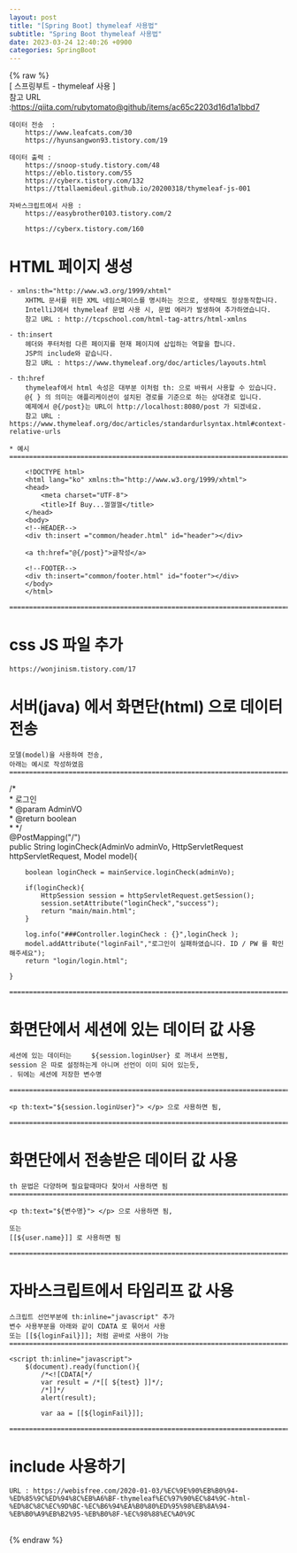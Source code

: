 ```yaml
---  
layout: post  
title: "[Spring Boot] thymeleaf 사용법"  
subtitle: "Spring Boot thymeleaf 사용법"  
date: 2023-03-24 12:40:26 +0900  
categories: SpringBoot  
---  
```

{% raw %}  
[ 스프링부트 - thymeleaf 사용 ]  
	참고 URL :https://qiita.com/rubytomato@github/items/ac65c2203d16d1a1bbd7  
  
	데이터 전송  :  
		https://www.leafcats.com/30  
		https://hyunsangwon93.tistory.com/19  
  
	데이터 출력 :  
		https://snoop-study.tistory.com/48  
		https://eblo.tistory.com/55  
		https://cyberx.tistory.com/132  
		https://ttallaemideul.github.io/20200318/thymeleaf-js-001  
  
	자바스크립트에서 사용 :  
		https://easybrother0103.tistory.com/2  
  
		https://cyberx.tistory.com/160  
  
# HTML 페이지 생성  
  
	- xmlns:th="http://www.w3.org/1999/xhtml"  
		XHTML 문서를 위한 XML 네임스페이스를 명시하는 것으로, 생략해도 정상동작합니다.  
		IntelliJ에서 thymeleaf 문법 사용 시, 문법 에러가 발생하여 추가하였습니다.  
		참고 URL : http://tcpschool.com/html-tag-attrs/html-xmlns  
  
	- th:insert  
		헤더와 푸터처럼 다른 페이지를 현재 페이지에 삽입하는 역할을 합니다.  
		JSP의 include와 같습니다.  
		참고 URL : https://www.thymeleaf.org/doc/articles/layouts.html  
  
	- th:href  
		thymeleaf에서 html 속성은 대부분 이처럼 th: 으로 바꿔서 사용할 수 있습니다.  
		@{ } 의 의미는 애플리케이션이 설치된 경로를 기준으로 하는 상대경로 입니다.  
		예제에서 @{/post}는 URL이 http://localhost:8080/post 가 되겠네요.  
		참고 URL : https://www.thymeleaf.org/doc/articles/standardurlsyntax.html#context-relative-urls  
  
	* 예시  
	=================================================================================================================  
  
		<!DOCTYPE html>  
		<html lang="ko" xmlns:th="http://www.w3.org/1999/xhtml">  
		<head>  
			<meta charset="UTF-8">  
			<title>If Buy...껄껄껄</title>  
		</head>  
		<body>  
		<!--HEADER-->  
		<div th:insert ="common/header.html" id="header"></div>  
  
		<a th:href="@{/post}">글작성</a>  
  
		<!--FOOTER-->  
		<div th:insert="common/footer.html" id="footer"></div>  
		</body>  
		</html>  
  
	=================================================================================================================  
  
# css JS 파일 추가  
  
	https://wonjinism.tistory.com/17  
  
# 서버(java) 에서 화면단(html) 으로 데이터 전송  
  
	모델(model)을 사용하여 전송,  
	아래는 예시로 작성하였음  
	=====================================================================================================================================================  
  
   /*  
     * 로그인  
     * @param AdminVO  
     * @return boolean  
     * */  
    @PostMapping("/")  
    public String loginCheck(AdminVo adminVo, HttpServletRequest httpServletRequest, Model model){  
  
        boolean loginCheck = mainService.loginCheck(adminVo);  
  
        if(loginCheck){  
            HttpSession session = httpServletRequest.getSession();  
            session.setAttribute("loginCheck","success");  
            return "main/main.html";  
        }  
  
        log.info("###Controller.loginCheck : {}",loginCheck );  
        model.addAttribute("loginFail","로그인이 실패하였습니다. ID / PW 를 확인해주세요");  
        return "login/login.html";  
  
    }  
  
	=====================================================================================================================================================  
  
# 화면단에서 세션에 있는 데이터 값 사용  
  
	세션에 있는 데이터는 	${session.loginUser} 로 꺼내서 쓰면됨,  
	session 은 따로 설정하는게 아니며 선언이 이미 되어 있는듯,  
	. 뒤에는 세션에 저장한 변수명  
  
	=====================================================================================================================================================  
  
	<p th:text="${session.loginUser}"> </p> 으로 사용하면 됨,  
  
	=====================================================================================================================================================  
  
# 화면단에서 전송받은 데이터 값 사용  
  
	th 문법은 다양하며 필요할때마다 찾아서 사용하면 됨  
	=====================================================================================================================================================  
  
	<p th:text="${변수명}"> </p> 으로 사용하면 됨,  
  
	또는  
	[[${user.name}]] 로 사용하면 됨  
  
	=====================================================================================================================================================  
  
# 자바스크립트에서 타임리프 값 사용  
  
	스크립트 선언부분에 th:inline="javascript" 추가  
	변수 사용부분을 아래와 같이 CDATA 로 묶어서 사용  
	또는 [[${loginFail}]]; 처럼 곧바로 사용이 가능  
	=====================================================================================================================================================  
  
    <script th:inline="javascript">  
        $(document).ready(function(){  
            /*<![CDATA[*/  
            var result = /*[[ ${test} ]]*/;  
            /*]]*/  
            alert(result);  
  
			var aa = [[${loginFail}]];  
  
	=====================================================================================================================================================  
  
# include 사용하기  
  
	URL : https://webisfree.com/2020-01-03/%EC%9E%90%EB%B0%94-%ED%85%9C%ED%94%8C%EB%A6%BF-thymeleaf%EC%97%90%EC%84%9C-html-%ED%8C%8C%EC%9D%BC-%EC%B6%94%EA%B0%80%ED%95%98%EB%8A%94-%EB%B0%A9%EB%B2%95-%EB%B0%8F-%EC%98%88%EC%A0%9C  
  
                                                                                                                                                                                                                                                                                                                                                                                                                                                                                                                                                                                                                                                                                                                                                                                                                                                                                                                                                                                                                                                                                                                                                                                                                                                                                                                                                                                                                                                                                                                                                                                                                                                                                                                                                                                                                                                                                                                                                                                                                                                                                                                                                                                                                                                                                                                                                                                                                                                                                                                                                                                                                                                                                                                                                                                                                                                                                                                                                                                                                                                                                                                                                                                                                                                                                                                                                                                                                                                                                                                                                                                                                                                                                                                                                                                                                                                                                                                                                                                                                                                                                                                                                                                                                                                                                                                                                                                                                                                                                                                                                                                                                                                                                                                                                                                                                                                                                                                                                    
{% endraw %}
